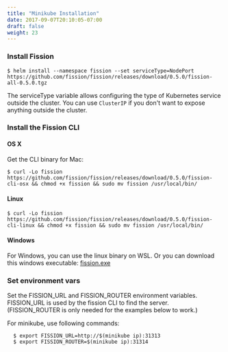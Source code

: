 ```yaml
---
title: "Minikube Installation"
date: 2017-09-07T20:10:05-07:00
draft: false
weight: 23
---
```


### Install Fission

```
$ helm install --namespace fission --set serviceType=NodePort https://github.com/fission/fission/releases/download/0.5.0/fission-all-0.5.0.tgz
```

The serviceType variable allows configuring the type of Kubernetes
service outside the cluster.  You can use `ClusterIP` if you don't
want to expose anything outside the cluster.

### Install the Fission CLI

#### OS X

Get the CLI binary for Mac:

```
$ curl -Lo fission https://github.com/fission/fission/releases/download/0.5.0/fission-cli-osx && chmod +x fission && sudo mv fission /usr/local/bin/
```

#### Linux

```
$ curl -Lo fission https://github.com/fission/fission/releases/download/0.5.0/fission-cli-linux && chmod +x fission && sudo mv fission /usr/local/bin/
```

#### Windows

For Windows, you can use the linux binary on WSL. Or you can download
this windows executable: [fission.exe](https://github.com/fission/fission/releases/download/0.5.0/fission-cli-windows.exe)

### Set environment vars

Set the FISSION_URL and FISSION_ROUTER environment variables.
FISSION_URL is used by the fission CLI to find the server.
(FISSION_ROUTER is only needed for the examples below to work.)

For minikube, use following commands:

```
  $ export FISSION_URL=http://$(minikube ip):31313
  $ export FISSION_ROUTER=$(minikube ip):31314
```